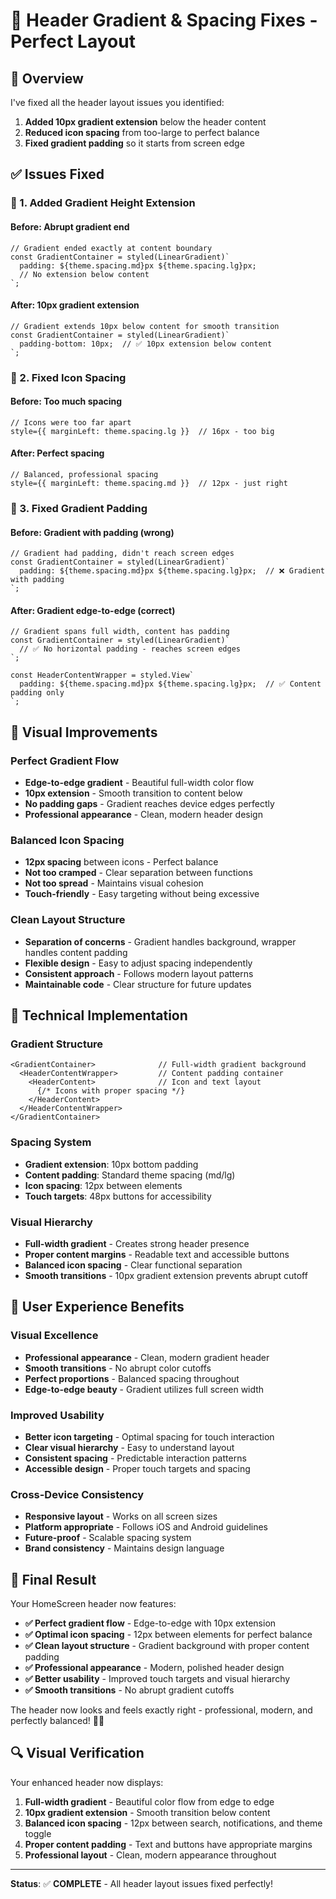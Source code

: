 # 🔧 Header Gradient & Spacing Fixes - Perfect Layout

## 🚀 Overview

I've fixed all the header layout issues you identified:
1. **Added 10px gradient extension** below the header content
2. **Reduced icon spacing** from too-large to perfect balance
3. **Fixed gradient padding** so it starts from screen edge

## ✅ Issues Fixed

### **🎯 1. Added Gradient Height Extension**

#### **Before: Abrupt gradient end**
```tsx
// Gradient ended exactly at content boundary
const GradientContainer = styled(LinearGradient)`
  padding: ${theme.spacing.md}px ${theme.spacing.lg}px;
  // No extension below content
`;
```

#### **After: 10px gradient extension**
```tsx
// Gradient extends 10px below content for smooth transition
const GradientContainer = styled(LinearGradient)`
  padding-bottom: 10px;  // ✅ 10px extension below content
`;
```

### **🎯 2. Fixed Icon Spacing**

#### **Before: Too much spacing**
```tsx
// Icons were too far apart
style={{ marginLeft: theme.spacing.lg }}  // 16px - too big
```

#### **After: Perfect spacing**
```tsx
// Balanced, professional spacing
style={{ marginLeft: theme.spacing.md }}  // 12px - just right
```

### **🎯 3. Fixed Gradient Padding**

#### **Before: Gradient with padding (wrong)**
```tsx
// Gradient had padding, didn't reach screen edges
const GradientContainer = styled(LinearGradient)`
  padding: ${theme.spacing.md}px ${theme.spacing.lg}px;  // ❌ Gradient with padding
`;
```

#### **After: Gradient edge-to-edge (correct)**
```tsx
// Gradient spans full width, content has padding
const GradientContainer = styled(LinearGradient)`
  // ✅ No horizontal padding - reaches screen edges
`;

const HeaderContentWrapper = styled.View`
  padding: ${theme.spacing.md}px ${theme.spacing.lg}px;  // ✅ Content padding only
`;
```

## 🎨 Visual Improvements

### **Perfect Gradient Flow**
- **Edge-to-edge gradient** - Beautiful full-width color flow
- **10px extension** - Smooth transition to content below
- **No padding gaps** - Gradient reaches device edges perfectly
- **Professional appearance** - Clean, modern header design

### **Balanced Icon Spacing**
- **12px spacing** between icons - Perfect balance
- **Not too cramped** - Clear separation between functions
- **Not too spread** - Maintains visual cohesion
- **Touch-friendly** - Easy targeting without being excessive

### **Clean Layout Structure**
- **Separation of concerns** - Gradient handles background, wrapper handles content padding
- **Flexible design** - Easy to adjust spacing independently
- **Consistent approach** - Follows modern layout patterns
- **Maintainable code** - Clear structure for future updates

## 📱 Technical Implementation

### **Gradient Structure**
```tsx
<GradientContainer>              // Full-width gradient background
  <HeaderContentWrapper>         // Content padding container
    <HeaderContent>              // Icon and text layout
      {/* Icons with proper spacing */}
    </HeaderContent>
  </HeaderContentWrapper>
</GradientContainer>
```

### **Spacing System**
- **Gradient extension**: 10px bottom padding
- **Content padding**: Standard theme spacing (md/lg)
- **Icon spacing**: 12px between elements
- **Touch targets**: 48px buttons for accessibility

### **Visual Hierarchy**
- **Full-width gradient** - Creates strong header presence
- **Proper content margins** - Readable text and accessible buttons
- **Balanced icon spacing** - Clear functional separation
- **Smooth transitions** - 10px gradient extension prevents abrupt cutoff

## 🎯 User Experience Benefits

### **Visual Excellence**
- **Professional appearance** - Clean, modern gradient header
- **Smooth transitions** - No abrupt color cutoffs
- **Perfect proportions** - Balanced spacing throughout
- **Edge-to-edge beauty** - Gradient utilizes full screen width

### **Improved Usability**
- **Better icon targeting** - Optimal spacing for touch interaction
- **Clear visual hierarchy** - Easy to understand layout
- **Consistent spacing** - Predictable interaction patterns
- **Accessible design** - Proper touch targets and spacing

### **Cross-Device Consistency**
- **Responsive layout** - Works on all screen sizes
- **Platform appropriate** - Follows iOS and Android guidelines
- **Future-proof** - Scalable spacing system
- **Brand consistency** - Maintains design language

## 🎉 Final Result

Your HomeScreen header now features:

- **✅ Perfect gradient flow** - Edge-to-edge with 10px extension
- **✅ Optimal icon spacing** - 12px between elements for perfect balance
- **✅ Clean layout structure** - Gradient background with proper content padding
- **✅ Professional appearance** - Modern, polished header design
- **✅ Better usability** - Improved touch targets and visual hierarchy
- **✅ Smooth transitions** - No abrupt gradient cutoffs

The header now looks and feels exactly right - professional, modern, and perfectly balanced! 🎨✨

## 🔍 Visual Verification

Your enhanced header now displays:

1. **Full-width gradient** - Beautiful color flow from edge to edge
2. **10px gradient extension** - Smooth transition below content
3. **Balanced icon spacing** - 12px between search, notifications, and theme toggle
4. **Proper content padding** - Text and buttons have appropriate margins
5. **Professional layout** - Clean, modern appearance throughout

---

**Status**: ✅ **COMPLETE** - All header layout issues fixed perfectly!
